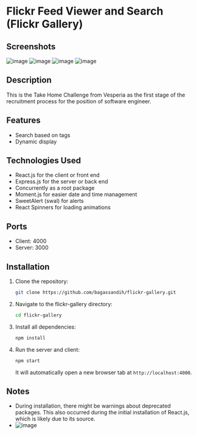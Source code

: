 # Flickr Feed Viewer and Search (Flickr Gallery)

## Screenshots
![image](https://github.com/bagassandih/flickr-gallery/assets/70928493/40cf5b70-cfed-49fd-898f-15373bab3cbe)
![image](https://github.com/bagassandih/flickr-gallery/assets/70928493/11c9fe92-d131-4736-a983-9ff676bc1c23)
![image](https://github.com/bagassandih/flickr-gallery/assets/70928493/ea79a164-5031-46dc-89ec-8226c034deee)
![image](https://github.com/bagassandih/flickr-gallery/assets/70928493/2e7d43d3-6a5b-462a-ba83-bf60020376cc)

## Description
This is the Take Home Challenge from Vesperia as the first stage of the recruitment process for the position of software engineer.

## Features
- Search based on tags
- Dynamic display

## Technologies Used
- React.js for the client or front end
- Express.js for the server or back end
- Concurrently as a root package
- Moment.js for easier date and time management
- SweetAlert (swal) for alerts
- React Spinners for loading animations

## Ports
- Client: 4000
- Server: 3000

## Installation
1. Clone the repository:
    ```sh
    git clone https://github.com/bagassandih/flickr-gallery.git
    ```
2. Navigate to the flickr-gallery directory:
    ```sh
    cd flickr-gallery
    ```
3. Install all dependencies:
    ```sh
    npm install
    ```
4. Run the server and client:
    ```sh
    npm start
    ```
   It will automatically open a new browser tab at `http://localhost:4000`.

## Notes
- During installation, there might be warnings about deprecated packages. This also occurred during the initial installation of React.js, which is likely due to its source.
- ![image](https://github.com/bagassandih/flickr-gallery/assets/70928493/ec202c65-db47-45f1-9665-62258a04e784)

